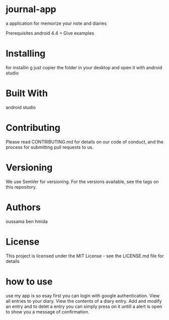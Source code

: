 # journal-app
 a application for memorize your note and diaries    


Prerequisites
android 4.4 +
Give examples
# Installing
for installin g just copier the folder in your desktop and open it with android studio

# Built With
android studio
# Contributing
Please read CONTRIBUTING.md for details on our code of conduct, and the process for submitting pull requests to us.

# Versioning
We use SemVer for versioning. For the versions available, see the tags on this repository.

# Authors
oussama ben hmida
# License
This project is licensed under the MIT License - see the LICENSE.md file for details

# how to use
use my app is so esay  first you can login with google authentication.
View all entries to your diary.
View the contents of a diary entry.
 Add and modify an entry
 and to delet a entry you can simply press on it untill a alert is open to show you a message of confirmation.
